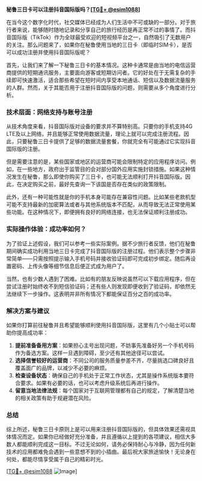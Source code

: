 **秘鲁三日卡可以注册抖音国际版吗？[[TG💪+ @esim1088](https://t.me/s/esim1088)]**

在当今这个数字化时代，社交媒体已经成为人们生活中不可或缺的一部分。对于旅行者来说，能够随时随地记录和分享自己的旅行经历是再正常不过的事情了。而抖音国际版（TikTok）作为全球最受欢迎的短视频平台之一，自然吸引了无数用户的关注。那么问题来了，如果你在秘鲁使用当地的三日卡（即临时SIM卡），是否可以成功注册并使用抖音国际版呢？

首先，让我们来了解一下秘鲁三日卡的基本情况。这种卡通常是由当地的电信运营商提供的短期通讯服务，主要面向游客或短期访问者。它的好处在于无需复杂的手续即可快速激活，适合那些希望在短时间内享受本地通话、短信以及数据流量服务的人群。然而，关于其能否用于注册抖音国际版的问题，则需要从多个角度进行分析。

### 技术层面：网络支持与账号注册

从技术角度来看，抖音国际版对设备的要求并不算特别高。只要你的手机支持4G LTE及以上网络，并且能够正常使用数据流量，理论上就可以完成注册流程。因此，只要秘鲁三日卡提供了足够的数据流量套餐，你就完全有可能通过它实现抖音国际版的注册。

但是需要注意的是，某些国家或地区的运营商可能会限制特定的应用程序访问。例如，在一些地方，政府出于监管目的会对部分国外应用实施封锁措施。如果这种情况发生在秘鲁，那么即使你购买了三日卡，也可能无法顺利打开抖音国际版。因此，在决定购买之前，最好先查询一下该国是否存在类似的政策限制。

此外，还有一种可能性就是你的手机本身可能存在兼容性问题。比如某些老款机型可能不支持最新的加密算法或者与其他系统版本不匹配，从而导致无法正常使用某些功能。在这种情况下，即便拥有良好的网络连接，也无法保证顺利注册成功。

### 实际操作体验：成功率如何？

为了验证上述假设，我们可以参考一些实际案例。据不少旅行者反馈，他们在秘鲁期间确实成功利用当地三日卡完成了抖音国际版的注册过程。他们表示整个步骤非常简单——只需按照提示输入手机号码并接收验证码即可完成初步绑定。随后再设置密码、上传头像等细节信息后便正式成为用户了。

当然，也有少数人遇到了困难。比如有的朋友反映说虽然可以下载应用程序，但在尝试注册时始终收不到短信验证码；还有些人则发现即便收到了验证码，却依然无法继续下一步操作。这表明并非所有情况下都能保证百分之百的成功率。

### 解决方案与建议

如果你打算前往秘鲁并且希望能够顺利使用抖音国际版，这里有几个小贴士可以帮助你提高成功率：

1. **提前准备备用方案**：如果担心主号出现问题，不妨事先准备好另一个手机号码作为备选方案。这样一旦遇到障碍，至少还有其他途径可以尝试。
2. **选择信誉较好的运营商**：不同公司的服务质量参差不齐，尽量挑选口碑良好且覆盖面广的品牌，以减少不必要的麻烦。
3. **检查设备状态**：确保自己的手机处于正常工作状态，尤其是操作系统版本要符合要求。如果有必要的话，也可以考虑升级系统后再进行操作。
4. **留意当地法律法规**：每个国家对于互联网管理都有自己的规定，了解清楚当地的相关政策有助于规避潜在风险。

### 总结

综上所述，秘鲁三日卡原则上是可以用来注册抖音国际版的，但具体效果还需视具体情况而定。如果你已经做好充分准备，并且遵循以上提到的各项建议，相信大多数人都能顺利完成这一目标。不过无论如何，请务必保持耐心与冷静，因为任何新技术的应用都难免会遇到一些意想不到的小插曲。最后祝大家旅途愉快！无论身在何处，都能尽情享受属于自己的精彩时光。

[[TG💪+ @esim1088](https://t.me/s/esim1088) ![Image](https://i.postimg.cc/4NQfJmqS/Snipaste-2025-05-13-00-14-12.png)]